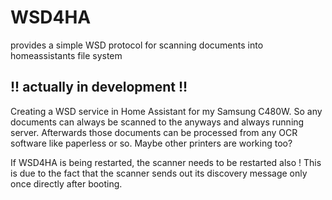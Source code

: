 # WSD4HA
provides a simple WSD protocol for scanning documents into homeassistants file system


## **!! actually in development !!**

Creating a WSD service in Home Assistant for my Samsung C480W.
So any documents can always be scanned to the anyways and always running server. Afterwards those documents can be processed from any OCR software like paperless or so. Maybe other printers are working too?

If WSD4HA is being restarted, the scanner needs to be restarted also ! This is due to the fact that the scanner sends out its discovery message only once directly after booting.
